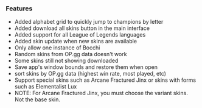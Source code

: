 ### Features

- Added alphabet grid to quickly jump to champions by letter
- Added download all skins button in the main interface
- Added support for all League of Legends languages
- Added skin update when new skins are available
- Only allow one instance of Bocchi
- Random skins from OP.gg data doesn't work
- Some skins still not showing downloaded
- Save app's window bounds and restore them when open
- sort skins by OP.gg data (highest win rate, most played, etc)
- Support special skins such as Arcane Fractured Jinx or skins with forms such as Elementalist Lux
- NOTE: For Arcane Fractured Jinx, you must choose the variant skins. Not the base skin.